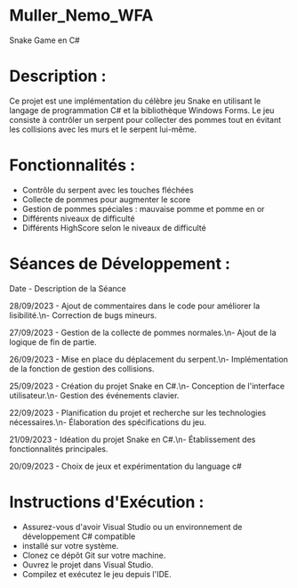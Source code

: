 # Muller_Nemo_WFA

Snake Game en C#


# Description :

Ce projet est une implémentation du célèbre jeu Snake en utilisant le langage de programmation C# et la bibliothèque Windows Forms. Le jeu consiste à contrôler un serpent pour collecter des pommes tout en évitant les collisions avec les murs et le serpent lui-même.

# Fonctionnalités :

- Contrôle du serpent avec les touches fléchées
- Collecte de pommes pour augmenter le score
- Gestion de pommes spéciales : mauvaise pomme et pomme en or
- Différents niveaux de difficulté
- Différents HighScore selon le niveaux de difficulté

# Séances de Développement : 

Date       -  Description de la Séance

28/09/2023	- Ajout de commentaires dans le code pour améliorer la lisibilité.\n- Correction de bugs mineurs.

27/09/2023	- Gestion de la collecte de pommes normales.\n- Ajout de la logique de fin de partie.

26/09/2023	- Mise en place du déplacement du serpent.\n- Implémentation de la fonction de gestion des collisions.

25/09/2023	- Création du projet Snake en C#.\n- Conception de l'interface utilisateur.\n- Gestion des événements clavier.

22/09/2023	- Planification du projet et recherche sur les technologies nécessaires.\n- Élaboration des spécifications du jeu.

21/09/2023	- Idéation du projet Snake en C#.\n- Établissement des fonctionnalités principales.

20/09/2023 - Choix de jeux et expérimentation du language c#

# Instructions d'Exécution : 

- Assurez-vous d'avoir Visual Studio ou un environnement de développement C# compatible
- installé sur votre système.
- Clonez ce dépôt Git sur votre machine.
- Ouvrez le projet dans Visual Studio.
- Compilez et exécutez le jeu depuis l'IDE.
